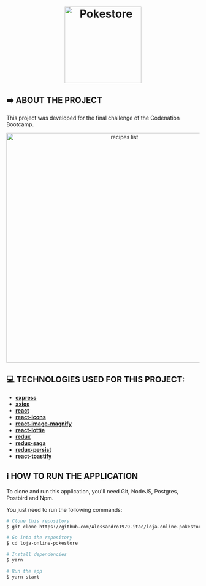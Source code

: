 <h1 align="center">
    <img alt="Pokestore" src="https://github.com/Alessandro1979-itac//blob/master/src/assets/images/logo.png" width="200px" />
</h1>

## :arrow_right:  ABOUT THE PROJECT

This project was developed for the final challenge of the Codenation Bootcamp.

<p align="center">
    <img alt ="recipes list" src="https://github.com/helcioItiyama/fashionista/blob/master/src/assets/images/fashionista.gif" width= "600px"/>
</p>


## :computer: TECHNOLOGIES USED FOR THIS PROJECT:

- [**express**](https://github.com/expressjs/express)
- [**axios**](https://github.com/axios/axios)
- [**react**](https://github.com/facebook/react)
- [**react-icons**](https://react-icons.github.io/react-icons/)
- [**react-image-magnify**](https://github.com/ethanselzer/react-image-magnify)
- [**react-lottie**](https://github.com/chenqingspring/react-lottie)
- [**redux**](https://github.com/reduxjs/redux)
- [**redux-saga**](https://github.com/redux-saga/redux-saga)
- [**redux-persist**](https://github.com/rt2zz/redux-persist)
- [**react-toastify**](https://github.com/fkhadra/react-toastify)


## :information_source: HOW TO RUN THE APPLICATION

To clone and run this application, you'll need Git, NodeJS, Postgres, Postbird and Npm.

You just need to run the following commands:

```bash
# Clone this repository
$ git clone https://github.com/Alessandro1979-itac/loja-online-pokestore.git

# Go into the repository
$ cd loja-online-pokestore

# Install dependencies
$ yarn

# Run the app
$ yarn start
```
